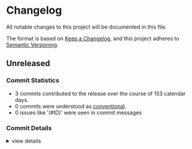 # Changelog

All notable changes to this project will be documented in this file.

The format is based on [Keep a Changelog](https://keepachangelog.com/en/1.0.0/),
and this project adheres to [Semantic Versioning](https://semver.org/spec/v2.0.0.html).

## Unreleased

### Commit Statistics

<csr-read-only-do-not-edit/>

 - 3 commits contributed to the release over the course of 153 calendar days.
 - 0 commits were understood as [conventional](https://www.conventionalcommits.org).
 - 0 issues like '(#ID)' were seen in commit messages

### Commit Details

<csr-read-only-do-not-edit/>

<details><summary>view details</summary>

 * **Uncategorized**
    - Add descriptions ([`d52bb0b`](https://github.com/1Password/typeshare/commit/d52bb0b66c6cfeaf0fa4652db8309874ed82dcc5))
    - Move version number from 0.1.0 -> 1.0.0 ([`f8e77b4`](https://github.com/1Password/typeshare/commit/f8e77b4e7f8c001c612c1f11aba05c248dc29787))
    - Initial port from private repo ([`fbf5aea`](https://github.com/1Password/typeshare/commit/fbf5aea145b7895f3a998db050bd972a9af79e05))
</details>

